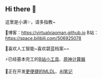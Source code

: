 ## Hi there 👋

这里是小满✨，请多指教~

🎈博客：https://virtualxiaoman.github.io
B站：https://space.bilibili.com/506925078


🤗喜欢人工智能~喜欢碧蓝档案~~

⚡已经基本完工的[B站小工具](https://github.com/virtualxiaoman/BiliTools)、[原神计算器](https://github.com/virtualxiaoman/Genshin-Calculator)

🤔正在开发[更便捷的MLDL](https://github.com/virtualxiaoman/Easier_DataScience)、[AI笔记](https://github.com/virtualxiaoman/MLDLRL)

<!--
**virtualxiaoman/virtualxiaoman** is a ✨ _special_ ✨ repository because its `README.md` (this file) appears on your GitHub profile.

Here are some ideas to get you started:

- 🔭 I’m currently working on ...
- 🌱 I’m currently learning ...
- 👯 I’m looking to collaborate on ...
- 🤔 I’m looking for help with ...
- 💬 Ask me about ...
- 📫 How to reach me: ...
- 😄 Pronouns: ...
- ⚡ Fun fact: ...
-->
